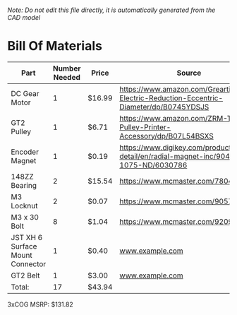 ###### Note: Do not edit this file directly, it is automatically generated from the CAD model 
# Bill Of Materials 
 |Part|Number Needed|Price|Source| 
 |----|----------|-----|-----|
|DC Gear Motor|1|$16.99|https://www.amazon.com/Greartisan-Electric-Reduction-Eccentric-Diameter/dp/B0745YDSJS|
|GT2 Pulley|1|$6.71|https://www.amazon.com/ZRM-Timing-Pulley-Printer-Accessory/dp/B07L54BSXS|
|Encoder Magnet|1|$0.19|https://www.digikey.com/product-detail/en/radial-magnet-inc/9049/469-1075-ND/6030786|
|148ZZ Bearing|2|$15.54|https://www.mcmaster.com/7804k116|
|M3 Locknut|2|$0.07|https://www.mcmaster.com/90576A102/|
|M3 x 30 Bolt|8|$1.04|https://www.mcmaster.com/92095a187|
|JST XH 6 Surface Mount Connector|1|$0.40|www.example.com|
|GT2 Belt|1|$3.00|www.example.com|
|Total: |17|$43.94| |

 3xCOG MSRP: $131.82